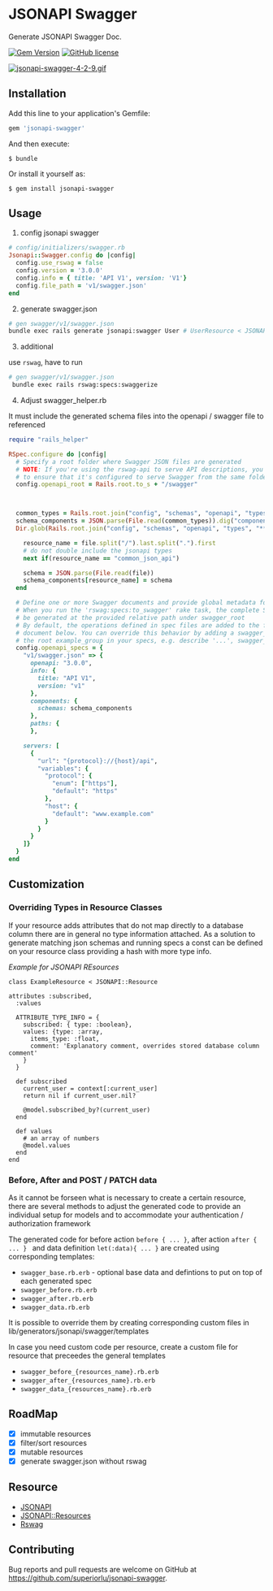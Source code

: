 # JSONAPI Swagger

Generate JSONAPI Swagger Doc.

[![Gem Version](https://img.shields.io/gem/v/jsonapi-swagger.svg)](https://rubygems.org/gems/jsonapi-swagger)
[![GitHub license](https://img.shields.io/github/license/superiorlu/jsonapi-swagger.svg)](https://github.com/superiorlu/jsonapi-swagger/blob/master/LICENSE)

[![jsonapi-swagger-4-2-9.gif](https://i.loli.net/2019/05/05/5ccebf5e782b7.gif)](https://i.loli.net/2019/05/05/5ccebf5e782b7.gif)

## Installation

Add this line to your application's Gemfile:

```ruby
gem 'jsonapi-swagger'
```

And then execute:

    $ bundle

Or install it yourself as:

    $ gem install jsonapi-swagger

## Usage

 1. config jsonapi swagger
```rb
# config/initializers/swagger.rb
Jsonapi::Swagger.config do |config|
  config.use_rswag = false
  config.version = '3.0.0'
  config.info = { title: 'API V1', version: 'V1'}
  config.file_path = 'v1/swagger.json'
end
```


2. generate swagger.json

```sh
# gen swagger/v1/swagger.json
bundle exec rails generate jsonapi:swagger User # UserResource < JSONAPI::Resource
```

3. additional

 use `rswag`, have to run

```sh
# gen swagger/v1/swagger.json
 bundle exec rails rswag:specs:swaggerize
```


4. Adjust swagger_helper.rb

It must include the generated schema files into the openapi / swagger file to referenced

```ruby
require "rails_helper"

RSpec.configure do |config|
  # Specify a root folder where Swagger JSON files are generated
  # NOTE: If you're using the rswag-api to serve API descriptions, you'll need
  # to ensure that it's configured to serve Swagger from the same folder
  config.openapi_root = Rails.root.to_s + "/swagger"



  common_types = Rails.root.join("config", "schemas", "openapi", "types", "common_json_api.schema.json")
  schema_components = JSON.parse(File.read(common_types)).dig("components", "schemas") || {}
  Dir.glob(Rails.root.join("config", "schemas", "openapi", "types", "**.schema.json")).each do |file|

    resource_name = file.split("/").last.split(".").first
    # do not double include the jsonapi types
    next if(resource_name == "common_json_api")

    schema = JSON.parse(File.read(file))
    schema_components[resource_name] = schema
  end

  # Define one or more Swagger documents and provide global metadata for each one
  # When you run the 'rswag:specs:to_swagger' rake task, the complete Swagger will
  # be generated at the provided relative path under swagger_root
  # By default, the operations defined in spec files are added to the first
  # document below. You can override this behavior by adding a swagger_doc tag to the
  # the root example_group in your specs, e.g. describe '...', swagger_doc: 'v2/swagger.json'
  config.openapi_specs = {
    "v1/swagger.json" => {
      openapi: "3.0.0",
      info: {
        title: "API V1",
        version: "v1"
      },
      components: {
        schemas: schema_components
      },
      paths: {
      },

    servers: [
      {
        "url": "{protocol}://{host}/api",
        "variables": {
          "protocol": {
            "enum": ["https"],
            "default": "https"
          },
          "host": {
            "default": "www.example.com"
          }
        }
      }
    ]}
  }
end
```

## Customization 

### Overriding Types in Resource Classes

If your resource adds attributes that do not map directly to a database column there are in general no type information attached. As a solution to generate matching json schemas and running specs a const can be defined on your resource class providing a hash with more type info.

*Example for JSONAPI REsources*

```
class ExampleResource < JSONAPI::Resource

attributes :subscribed,
  :values

  ATTRIBUTE_TYPE_INFO = {
    subscribed: { type: :boolean},
    values: {type: :array, 
      items_type: :float, 
      comment: 'Explanatory comment, overrides stored database column comment'
    }
  }

  def subscribed
    current_user = context[:current_user]
    return nil if current_user.nil?

    @model.subscribed_by?(current_user)
  end

  def values
    # an array of numbers
    @model.values
  end
end
```

### Before, After and POST / PATCH data

As it cannot be forseen what is necessary to create a certain resource, there are several methods to adjust the generated code to provide an individual setup for models and to accommodate your authentication / authorization framework

The generated code for before action ```before { ... }```, after action ```after { ... } ``` and data definition ```let(:data){ ... }``` are created using corresponding templates:
* ```swagger_base.rb.erb``` - optional base data and defintions to put on top of each generated spec
* ```swagger_before.rb.erb```
* ```swagger_after.rb.erb```
* ```swagger_data.rb.erb```

It is possible to override them by creating corresponding custom files in lib/generators/jsonapi/swagger/templates

In case you need custom code per resource, create a custom file for resource that preceedes the general templates

* ```swagger_before_{resources_name}.rb.erb```
* ```swagger_after_{resources_name}.rb.erb```
* ```swagger_data_{resources_name}.rb.erb```

## RoadMap

- [x] immutable resources
- [x] filter/sort resources
- [x] mutable resources
- [x] generate swagger.json without rswag

## Resource

- [JSONAPI](https://jsonapi.org/)
- [JSONAPI::Resources](http://jsonapi-resources.com/)
- [Rswag](https://github.com/domaindrivendev/rswag)

## Contributing

Bug reports and pull requests are welcome on GitHub at
https://github.com/superiorlu/jsonapi-swagger.
